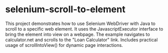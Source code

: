 # selenium-scroll-to-element
This project demonstrates how to use Selenium WebDriver with Java to scroll to a specific web element. It uses the JavascriptExecutor interface to bring the element into view on a webpage. The example navigates to calculator.net and scrolls to the "Loan Calculator" link. Includes practical usage of scrollIntoView() for dynamic page interactions.
